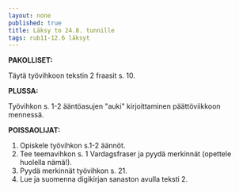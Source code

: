 ```yaml
---
layout: none
published: true
title: Läksy to 24.8. tunnille
tags: rub11-12.6 läksyt
---
```

**PAKOLLISET:**

Täytä työvihkoon tekstin 2 fraasit s. 10. 

**PLUSSA:**

Työvihkon s. 1-2 ääntöasujen "auki" kirjoittaminen päättöviikkoon mennessä.

**POISSAOLIJAT:**

1. Opiskele työvihkon s.1-2 äännöt. 
2. Tee teemavihkon s. 1 Vardagsfraser ja pyydä merkinnät (opettele huolella nämä!).
3. Pyydä merkinnät työvihkon s. 21.
4. Lue ja suomenna digikirjan sanaston avulla teksti 2.
